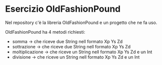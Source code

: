 # Esercizio OldFashionPound

Nel repository c'è la libreria OldFashionPound e un progetto che ne fa uso.

OldFashionPound ha 4 metodi richiesti:
- somma -> che riceve due String nell formato Xp Ys Zd
- sottrazione -> che riceve due String nell formato Xp Ys Zd
- moltiplicazione -> che riceve un String nell formato Xp Ys Zd e un Int
- divisione ->  che riceve un String nell formato Xp Ys Zd e un Int
